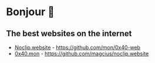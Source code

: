 # Bonjour 👋

## The best websites on the internet 

- [Noclip.website](https://noclip.website) - https://github.com/mon/0x40-web
- [0x40.mon](0x40.mon.im/) - https://github.com/magcius/noclip.website
